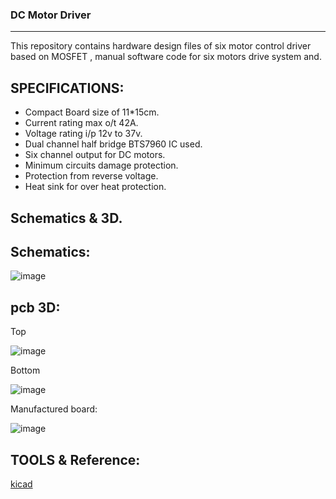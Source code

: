 ### DC Motor Driver 
---
This repository contains hardware design files of six motor control driver based on MOSFET , manual software code for six motors drive system and.

SPECIFICATIONS:
---
- Compact Board size of 11*15cm.
- Current rating max o/t 42A.
- Voltage rating i/p 12v to 37v.
- Dual channel half bridge BTS7960 IC used.
- Six channel output for DC motors.
- Minimum circuits damage protection.
- Protection from reverse voltage.
- Heat sink for over heat protection.

Schematics & 3D.
---
Schematics:
--

![image](https://user-images.githubusercontent.com/114358863/235374931-84d8d4d5-2028-40dd-8cb2-62b5b1ed8b88.png)


pcb 3D:
--
Top  

![image](https://user-images.githubusercontent.com/114358863/235374981-20f32fa7-2693-42c0-b20e-981f140c4131.png)

Bottom

![image](https://user-images.githubusercontent.com/114358863/235374989-e4d6bbb3-82ee-4fce-8dd1-8f2d7eb41781.png)


Manufactured board:

![image](https://user-images.githubusercontent.com/114358863/235375070-df3fe288-e0c4-432b-9458-62fd8a72aaea.png)


TOOLS & Reference:
---

[kicad](https://www.kicad.org/)

